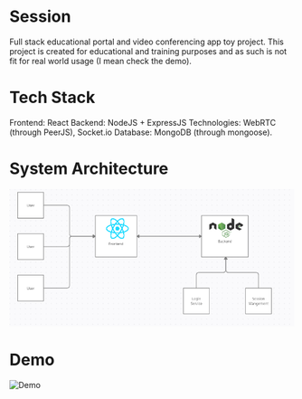 # Session

Full stack educational portal and video conferencing app toy project. This project is created for educational and training purposes and as such is not fit for real world usage (I mean check the demo).

# Tech Stack

Frontend: React
Backend: NodeJS + ExpressJS
Technologies: WebRTC (through PeerJS), Socket.io
Database: MongoDB (through mongoose).

# System Architecture
![System Architecture](Architecture.png)
# Demo
![Demo](Demo.gif)
